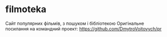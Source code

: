 # filmoteka
 Сайт популярних фільмів, з пошуком і бібліотекою 
 Оригінальне посилання на командний проект:
 https://github.com/DmytroVoitovych/pr

